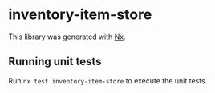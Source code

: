 # inventory-item-store

This library was generated with [Nx](https://nx.dev).

## Running unit tests

Run `nx test inventory-item-store` to execute the unit tests.
